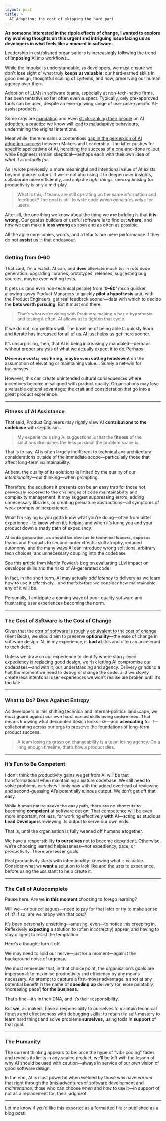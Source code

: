 ```yaml
---
layout: post
title: >
  AI Adoption; the cost of skipping the hard part
---
```


<!-- summary -->

**As someone interested in the ripple effects of change, I wanted to explore my evolving thoughts on this urgent and intriguing issue facing us as developers in what feels like a _moment_ in software.**

Leadership in established organisations is increasingly following the trend of **imposing** AI into workflows...

While the impulse is understandable, as developers, we must ensure we don't lose sight of what truly **keeps us valuable**: our hard-earned skills in good design, thoughtful scaling of systems, and now, preserving our human agency over them.

<!-- /summary -->

Adoption of LLMs in software teams, especially at non-tech-native firms, has been tentative so far; often even suspect. Typically, only pre-approved tools can be used, despite an ever-growing range of use-case-specific AI-assist products.

Some orgs are [mandating](https://leaddev.com/culture/ai-coding-mandates-are-driving-developers-to-the-brink) and even [stack-ranking their people](https://newsletter.eng-leadership.com/p/enforcing-the-use-of-ai-in-engineering) on AI adoption, a practice we know will lead to [maladaptive behaviours](https://axify.io/blog/goodhart-law), undermining the original intentions.

Meanwhile, there remains a contentious [gap in the perception of AI adoption success](https://www.axios.com/2025/03/18/enterprise-ai-tension-workers-execs) between Makers and Leadership. The latter pushes for specific applications of AI, heralding the success of a one-and-done rollout, while Engineers remain skeptical—perhaps each with their own idea of _what it is actually for._

As I wrote previously, a more meaningful and intentional value of AI exists beyond quicker output. If we’re not also using it to deepen user insights, collaborate more efficiently, and ship _the right things,_ then optimising for productivity is only a mid-play.

> What is this, if teams are still operating on the same information and feedback? The goal is still to write code _which generates value_ for users.

After all, the one thing we know about the thing we **are** building is that **it is wrong.** Our goal as builders of useful software is to find out **where,** and how we can make it **less wrong** as soon and as often as possible.

All the agile ceremonies, words, and artefacts are mere performance if they do not **assist** us in that endeavour.

---

### **Getting from 0–60**

That said, I’m a realist. AI can, and **does** alleviate much toil in rote code generation: upgrading libraries, prototypes, releases, suggesting bug sources, maybe even writing tests.

It gets us (and even non-technical people) from ‘**0–60’** much quicker, allowing savvy Product Managers to quickly **pilot a hypothesis** and, with the Product Engineers, get real feedback sooner—data with which to decide the **bets worth pursuing**. But it must end there.

> That’s what we’re doing with Products: making a bet; a hypothesis and testing it often. AI allows us to tighten that cycle.

If we do not, competitors will. The baseline of being able to quickly learn and iterate has increased for all of us. AI just helps us get there sooner.

It’s unsurprising, then, that AI is being increasingly mandated—perhaps without proper analysis of what we actually expect it to do. Perhaps:

**Decrease costs; less hiring, maybe even cutting headcount** on the assumption of elevating or maintaining value... Surely a net-win for businesses.

However, this can create unintended cultural consequences where incentives become misaligned with product quality. Organisations may lose a valuable cultural advantage: the craft and consideration that go into a great product experience.

---

### **Fitness of AI Assistance**

That said, Product Engineers may rightly view AI **contributions to the codebase** with skepticism...

> My experience using AI suggestions is that the **fitness** of the solutions diminishes the less proximal the problem space is.

That is to say, AI is often largely indifferent to technical and architectural considerations outside of the immediate scope—particularly those that affect long-term maintainability.

At best, the quality of its solutions is limited by the quality of our _intentionality_—our thinking—when prompting.

Therefore, the solutions it presents can be an easy trap for those not previously exposed to the challenges of code maintainability and complexity management. It may suggest suppressing errors, adding unnecessary libraries, or creating premature abstractions—all symptoms of weak prompts or inexperience.

What I’m saying is: you gotta know what you’re doing—often from bitter experience—to know when it’s helping and when it’s luring you and your product down a shady path of expediency.

AI code generation, as should be obvious to technical leaders, exposes teams and Products to second-order effects: skill atrophy, reduced autonomy, and the many ways AI can introduce wrong solutions, arbitrary tech choices, and unnecessary coupling into the codebase.

See [this article](https://martinfowler.com/articles/exploring-gen-ai/13-role-of-developer-skills.html) from Martin Fowler’s blog on evaluating LLM impact on developer skills and the risks of AI-generated code.

In fact, in the short term, AI may actually _add latency_ to delivery as we learn how to use it effectively—and that’s before we consider how maintainable any of it will be.

Personally, I anticipate a coming wave of poor-quality software and frustrating user experiences becoming the norm.

---

### **The Cost of Software is the Cost of Change**

Given that the [cost of software is roughly equivalent to the cost of change](https://www.youtube.com/watch?v=ZHpQs46xizQ) (Kent Beck), we should aim to preserve **optionality**—the ease of change in software design. AI, in my experience, is **bad at** this and often an accelerant to tech debt.

Unless we draw on our experience to identify where starry-eyed expediency is replacing good design, we risk letting AI compromise our codebases—and with it, our understanding and agency. Delivery grinds to a halt the moment we need to debug or change the code, and we slowly create less intentional user experiences we won’t realise are broken until it’s too late.

---

### **What to Do? Devs Against Entropy**

As developers in this shifting technical and internal-political landscape, we must guard against our own hard-earned skills being undermined. That means knowing what decoupled design looks like—and **advocating** for it—collaborating across our orgs to preserve the foundations of long-term product success.

> A team losing its grasp on changeability is a team losing agency. On a long enough timeline, that’s how a product dies.

---

### **It’s Fun to Be Competent**

I don’t think the productivity gains we get from AI will be that transformational when maintaining a mature codebase. We still need to solve problems ourselves—only now with the added overhead of reviewing and second-guessing AI’s potentially ruinous output. We don’t get off that easy.

While human nature seeks the easy path, there are no shortcuts to becoming **competent** at software design. That competence will be even more important, not less, for working effectively **with** AI—acting as studious **Lead Developers** reviewing its output to serve our own ends.

That is, until the organisation is fully weaned off humans altogether.

We have a responsibility **to ourselves** not to become dependent. Otherwise, we’re choosing learned helplessness—not expediency, pace, or productivity. Those are lesser goals.

Real productivity starts with intentionality: knowing what is valuable. Consider what we **want** a solution to look like and the user to experience, before using the assistant to help create it.

---

### **The Call of Autocomplete**

Pause here. Are we **in this moment** choosing to forego learning?

Will we—or our colleagues—need to pay for that later or try to make sense of it? If so, are we happy with that cost?

It’s been personally unsettling—amusing, even—to notice this creeping in. Reflexively **expecting** a solution to (often incorrectly) appear, and having to stay diligent to resist the temptation.

Here’s a thought: turn it off.

We may need to hold our nerve—just for a moment—against the background noise of urgency.

We must remember that, in that choice point, the organisation’s goals are impersonal: to maximise productivity and efficiency by any means necessary. An attempt to capture a first-mover advantage; a shot at any potential benefit in the name of **speeding up** delivery (or, more palatably, ‘increasing pace’) **for the business**.

That’s fine—it’s in their DNA, and it’s their responsibility.

But **we**, as makers, have a responsibility to ourselves to maintain technical fitness and effectiveness with debugging skills; to retain the self-mastery to learn hard things and solve problems **ourselves,** using tools in **support** of that goal.

---

### **The Humanity!**

The current thinking appears to be: once the hype of "vibe coding" fades and reveals its limits in any scaled product, we’ll be left with the lesson of why AI should be used with caution—always in service of our _own_ vision of good software design.

In the end, AI is most powerful when wielded by those who have _earned_ that right through the (mis)adventures of software development and _maintenance;_ those who can choose _when_ and _how_ to use it—in support of, not as a replacement for, their judgment.

---

Let me know if you'd like this exported as a formatted file or published as a blog post!
